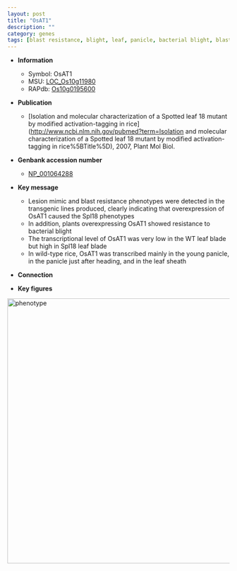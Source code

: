 ```yaml
---
layout: post
title: "OsAT1"
description: ""
category: genes
tags: [blast resistance, blight, leaf, panicle, bacterial blight, blast, sheath]
---
```


* **Information**  
    + Symbol: OsAT1  
    + MSU: [LOC_Os10g11980](http://rice.plantbiology.msu.edu/cgi-bin/ORF_infopage.cgi?orf=LOC_Os10g11980)  
    + RAPdb: [Os10g0195600](http://rapdb.dna.affrc.go.jp/viewer/gbrowse_details/irgsp1?name=Os10g0195600)  

* **Publication**  
    + [Isolation and molecular characterization of a Spotted leaf 18 mutant by modified activation-tagging in rice](http://www.ncbi.nlm.nih.gov/pubmed?term=Isolation and molecular characterization of a Spotted leaf 18 mutant by modified activation-tagging in rice%5BTitle%5D), 2007, Plant Mol Biol.

* **Genbank accession number**  
    + [NP_001064288](http://www.ncbi.nlm.nih.gov/nuccore/NP_001064288)

* **Key message**  
    + Lesion mimic and blast resistance phenotypes were detected in the transgenic lines produced, clearly indicating that overexpression of OsAT1 caused the Spl18 phenotypes
    + In addition, plants overexpressing OsAT1 showed resistance to bacterial blight
    + The transcriptional level of OsAT1 was very low in the WT leaf blade but high in Spl18 leaf blade
    + In wild-type rice, OsAT1 was transcribed mainly in the young panicle, in the panicle just after heading, and in the leaf sheath

* **Connection**  

* **Key figures**  
<img src="https://funricegenes.github.io/images/OsAT1.pheno.png" alt="phenotype"  style="width: 600px;"/>



